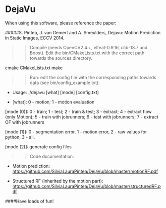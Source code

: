 DejaVu
============
When using this software, please reference the paper:

#####S. Pintea, J. van Gemert and A. Smeulders, Dejavu: Motion Prediction in Static Images, ECCV 2014.


 
>> Compile (needs OpenCV2.4.+, vlfeat-0.9.16, dlib-18.7 and Boost).
>> Edit the bin/CMakeLists.txt with the correct path towards the sources directory. 

cmake CMakeLists.txt
make



>> Run: edit the config file with the corresponding paths towards data (see bin/config_example.txt):

- Usage: ./dejavu [what] [mode] [config.txt]

- [what]: 0 - motion; 1 - motion evaluation

[mode (0)]: 0 - train; 1 - test; 2 - train & test; 3 - extract; 4 - extract flow (only Motion); 5 - train with jobrunners; 6 - test with    jobrunners; 7 - extract OF with jobrunners

[mode (1)]: 0 - segmentation error, 1 - motion error, 2 - raw values for python, 3 - all.

[mode (2)]: generate config files


>> Code documentation: 

- Motion prediction: 
https://github.com/SilviaLauraPintea/DejaVu/blob/master/motionRF.pdf

- Structured RF (inherited by the motion part): 
https://github.com/SilviaLauraPintea/DejaVu/blob/master/structuredRF.pdf



####Have loads of fun!

